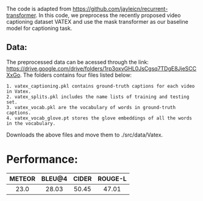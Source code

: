 The code is adapted from https://github.com/jayleicn/recurrent-transformer. In this code, we preprocess the recently proposed video captioning dataset VATEX and use the mask transformer as our baseline model for captioning task.

## Data:
The preprocessed data can be acessed through the link:
https://drive.google.com/drive/folders/1rp3oxvGHL0JsCgsq7TDgE8JjeSCCXxGo.
The folders contains four files listed below:
```
1. vatex_captioning.pkl contains ground-truth captions for each video in Vatex.
2. vatex_splits.pkl includes the name lists of training and testing set.
3. vatex_vocab.pkl are the vocabulary of words in ground-truth captions.
4. vatex_vocab_glove.pt stores the glove embeddings of all the words in the vocabulary.
```

Downloads the above files and move them to ./src/data/Vatex.

# Performance:
| METEOR| BLEU@4  | CIDER  | ROUGE-L |
| :-:   | :-: | :-: | :-: |
| 23.0 | 28.03 | 50.45 | 47.01 |

